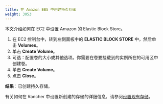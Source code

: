 ```yaml
---
title: 在 Amazon EBS 中创建持久存储
weight: 3053
---
```


本文介绍如何在 EC2 中设置 Amazon 的 Elastic Block Store。

1. 在 EC2 控制台中，转到左侧面板中的 **ELASTIC BLOCK STORE** 中，然后单击 **Volumes**。
1. 单击 **Create Volume**。
1. 可选：配置卷的大小或其他选项。你需要在卷要挂载到的实例所在的可用区中创建卷。
1. 单击 **Create Volume**。
1. 点击 **Close**。

**结果**：已创建持久存储。

有关如何在 Rancher 中设置新创建的存储的详细信息，请参阅[设置现有存储]({{<baseurl>}}/rancher/v2.6/en/cluster-admin/volumes-and-storage/attaching-existing-storage/)。
